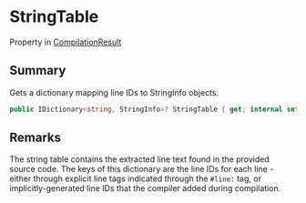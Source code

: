 # StringTable

Property in [CompilationResult](yarn.compiler.compilationresult.md)

## Summary

Gets a dictionary mapping line IDs to StringInfo objects.

```csharp
public IDictionary<string, StringInfo>? StringTable { get; internal set; }
```

## Remarks

The string table contains the extracted line text found in the provided source code. The keys of this dictionary are the line IDs for each line - either through explicit line tags indicated through the `#line:` tag, or implicitly-generated line IDs that the compiler added during compilation.
